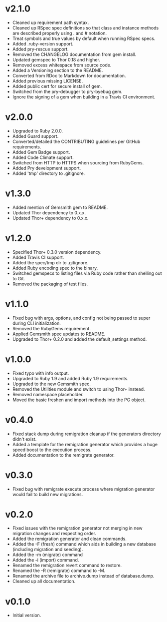 # v2.1.0

* Cleaned up requirement path syntax.
* Cleaned up RSpec spec definitions so that class and instance methods are described properly using . and # notation.
* Treat symbols and true values by default when running RSpec specs.
* Added .ruby-version support.
* Added pry-rescue support.
* Removed the CHANGELOG documentation from gem install.
* Updated gemspec to Thor 0.18 and higher.
* Removed excess whitespace from source code.
* Added a Versioning section to the README.
* Converted from RDoc to Markdown for documentation.
* Added previous missing LICENSE.
* Added public cert for secure install of gem.
* Switched from the pry-debugger to pry-byebug gem.
* Ignore the signing of a gem when building in a Travis CI environment.

# v2.0.0

* Upgraded to Ruby 2.0.0.
* Added Guard support.
* Converted/detailed the CONTRIBUTING guidelines per GitHub requirements.
* Added Gem Badge support.
* Added Code Climate support.
* Switched from HTTP to HTTPS when sourcing from RubyGems.
* Added Pry development support.
* Added 'tmp' directory to .gitignore.

# v1.3.0

* Added mention of Gemsmith gem to README.
* Updated Thor dependency to 0.x.x.
* Updated Thor+ dependency to 0.x.x.

# v1.2.0

* Specified Thor+ 0.3.0 version dependency.
* Added Travis CI support.
* Added the spec/tmp dir to .gitignore.
* Added Ruby encoding spec to the binary.
* Switched gemspecs to listing files via Ruby code rather than shelling out to Git.
* Removed the packaging of test files.

# v1.1.0

* Fixed bug with args, options, and config not being passed to super during CLI initialization.
* Removed the RubyGems requirement.
* Applied Gemsmith spec updates to README.
* Upgraded to Thor+ 0.2.0 and added the default_settings method.

# v1.0.0

* Fixed typo with info output.
* Upgraded to Ruby 1.9 and added Ruby 1.9 requirements.
* Upgraded to the new Gemsmith spec.
* Removed the Utilities module and switch to using Thor+ instead.
* Removed namespace placeholder.
* Moved the basic freshen and import methods into the PG object.

# v0.4.0

* Fixed stack dump during remigration cleanup if the generators directory didn't exist.
* Added a template for the remigration generator which provides a huge speed boost to the execution process.
* Added documentation to the remigrate generator.

# v0.3.0

* Fixed bug with remigrate execute process where migration generator would fail to build new migrations.

# v0.2.0

* Fixed issues with the remigration generator not merging in new migration changes and respecting order.
* Added the remigration generator and clean commands.
* Added the -F (fresh) command which aids in building a new database (including migration and seeding).
* Added the -m (migrate) command
* Added the -i (import) command.
* Renamed the remigration revert command to restore.
* Renamed the -R (remigrate) command to -M.
* Renamed the archive file to archive.dump instead of database.dump.
* Cleaned up all documentation.

# v0.1.0

* Initial version.

